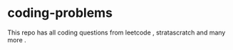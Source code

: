 # coding-problems
This repo has all coding questions from leetcode , stratascratch and many more . 
